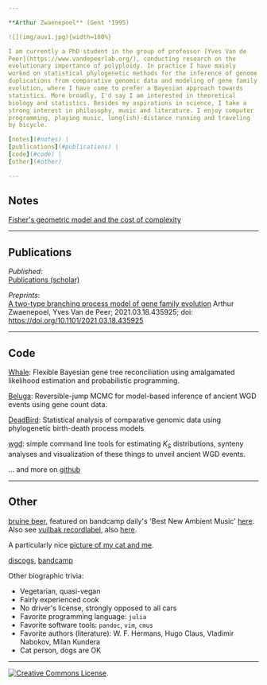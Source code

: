 ```yaml
---

**Arthur Zwaenepoel** (Gent °1995)

![](img/auv1.jpg){width=100%} 

I am currently a PhD student in the group of professor [Yves Van de
Peer](https://www.vandepeerlab.org/), conducting research on the
evolutionary importance of polyploidy. In practice I have mainly
worked on statistical phylogenetic methods for the inference of genome
duplications from comparative genomic data and modeling of gene family
evolution, where I have come to prefer a Bayesian approach towards
statistics. More broadly, I'd say I am interested in theoretical
biology and statistics. Besides my aspirations in science, I take a
strong interest in philosophy, music and literature. I enjoy computer
programming, playing music, long(ish)-distance running and traveling
by bicycle.

[notes](#notes) |
[publications](#publications) | 
[code](#code) |
[other](#other)

---
```


## Notes 

[Fisher's geometric model and the cost of
complexity](2021-08-05-fgm/fgm.html)

---

## Publications

*Published*:  
[Publications (scholar)](https://scholar.google.com/citations?user=8VSQd34AAAAJ)

*Preprints*:  
[A two-type branching process model of gene family
evolution](https://www.biorxiv.org/content/10.1101/2021.03.18.435925v1)
Arthur Zwaenepoel, Yves Van de Peer; 2021.03.18.435925; doi:
https://doi.org/10.1101/2021.03.18.435925



---

## Code

[Whale](https://github.com/arzwa/Whale.jl): Flexible Bayesian gene
tree reconciliation using amalgamated likelihood estimation and
probabilistic programming.

[Beluga](https://github.com/arzwa/Beluga.jl): Reversible-jump MCMC
for model-based inference of ancient WGD events using gene count
data.

[DeadBird](https://github.com/arzwa/DeadBird.jl): Statistical
analysis of comparative genomic data using phylogenetic birth-death
process models 

[wgd](https://github.com/arzwa/wgd): simple command line tools for
estimating $K_\mathrm{S}$ distributions, synteny analyses and
visualization of these things to unveil ancient WGD events.

... and more on [github](https://github.com/arzwa/wgd)

---

## Other

[bruine beer](https://bruinebeer.bandcamp.com/), featured on bandcamp
daily's 'Best New Ambient Music'
[here](https://daily.bandcamp.com/best-ambient/best-new-ambient-june-2018). Also see [vuilbak recordlabel](https://www.vuilbak.in), also
[here](https://vuilbak.github.io/).

A particularly nice [picture of my cat and me](img/ikenrik.jpg).

[discogs](https://www.discogs.com/user/dingelam),
[bandcamp](https://bandcamp.com/bruinebeer)

Other biographic trivia:

- Vegetarian, quasi-vegan
- Fairly experienced cook
- No driver's license, strongly opposed to all cars
- Favorite programming language: `julia`
- Favorite software tools: `pandoc`, `vim`, `cmus`
- Favorite authors (literature): W. F. Hermans, Hugo Claus, Vladimir Nabokov, Milan Kundera
- Cat person, dogs are OK

---

<a rel="license" href="http://creativecommons.org/licenses/by/4.0/"><img alt="Creative Commons License" style="border-width:0" src="https://i.creativecommons.org/l/by/4.0/80x15.png" /></a>.
